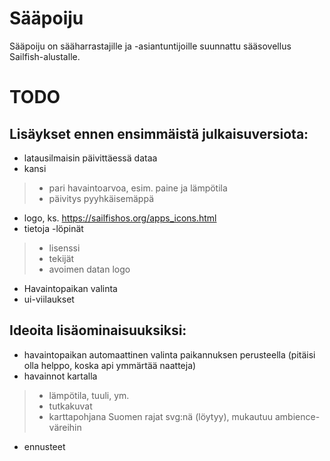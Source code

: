 Sääpoiju
========

Sääpoiju on sääharrastajille ja -asiantuntijoille suunnattu sääsovellus Sailfish-alustalle.

TODO
====

Lisäykset ennen ensimmäistä julkaisuversiota:
---------------------------------------------

* latausilmaisin päivittäessä dataa
* kansi

> * pari havaintoarvoa, esim. paine ja lämpötila
> * päivitys pyyhkäisemäppä

* logo, ks. https://sailfishos.org/apps_icons.html
* tietoja -löpinät

> * lisenssi
> * tekijät
> * avoimen datan logo

* Havaintopaikan valinta
* ui-viilaukset

Ideoita lisäominaisuuksiksi:
----------------------------

* havaintopaikan automaattinen valinta paikannuksen perusteella (pitäisi olla helppo, koska api ymmärtää naatteja)
* havainnot kartalla

> * lämpötila, tuuli, ym.
> * tutkakuvat
> * karttapohjana Suomen rajat svg:nä (löytyy), mukautuu ambience-väreihin

* ennusteet
